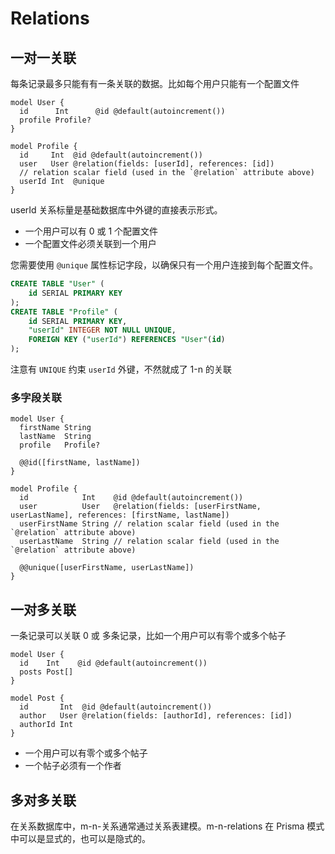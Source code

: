 # Relations

## 一对一关联

每条记录最多只能有有一条关联的数据。比如每个用户只能有一个配置文件

```prisma
model User {
  id      Int      @id @default(autoincrement())
  profile Profile?
}

model Profile {
  id     Int  @id @default(autoincrement())
  user   User @relation(fields: [userId], references: [id])
  // relation scalar field (used in the `@relation` attribute above)
  userId Int  @unique
}
```

userId 关系标量是基础数据库中外键的直接表示形式。

- 一个用户可以有 0 或 1 个配置文件
- 一个配置文件必须关联到一个用户

您需要使用 `@unique` 属性标记字段，以确保只有一个用户连接到每个配置文件。

```sql
CREATE TABLE "User" (
    id SERIAL PRIMARY KEY
);
CREATE TABLE "Profile" (
    id SERIAL PRIMARY KEY,
    "userId" INTEGER NOT NULL UNIQUE,
    FOREIGN KEY ("userId") REFERENCES "User"(id)
);
```

注意有 `UNIQUE` 约束 `userId` 外键，不然就成了 1-n 的关联

### 多字段关联

```prisma
model User {
  firstName String
  lastName  String
  profile   Profile?

  @@id([firstName, lastName])
}

model Profile {
  id            Int    @id @default(autoincrement())
  user          User   @relation(fields: [userFirstName, userLastName], references: [firstName, lastName])
  userFirstName String // relation scalar field (used in the `@relation` attribute above)
  userLastName  String // relation scalar field (used in the `@relation` attribute above)

  @@unique([userFirstName, userLastName])
}
```

## 一对多关联

一条记录可以关联 0 或 多条记录，比如一个用户可以有零个或多个帖子

```prisma
model User {
  id    Int    @id @default(autoincrement())
  posts Post[]
}

model Post {
  id       Int  @id @default(autoincrement())
  author   User @relation(fields: [authorId], references: [id])
  authorId Int
}
```

- 一个用户可以有零个或多个帖子
- 一个帖子必须有一个作者

## 多对多关联

在关系数据库中，m-n-关系通常通过关系表建模。m-n-relations 在 Prisma 模式中可以是显式的，也可以是隐式的。
